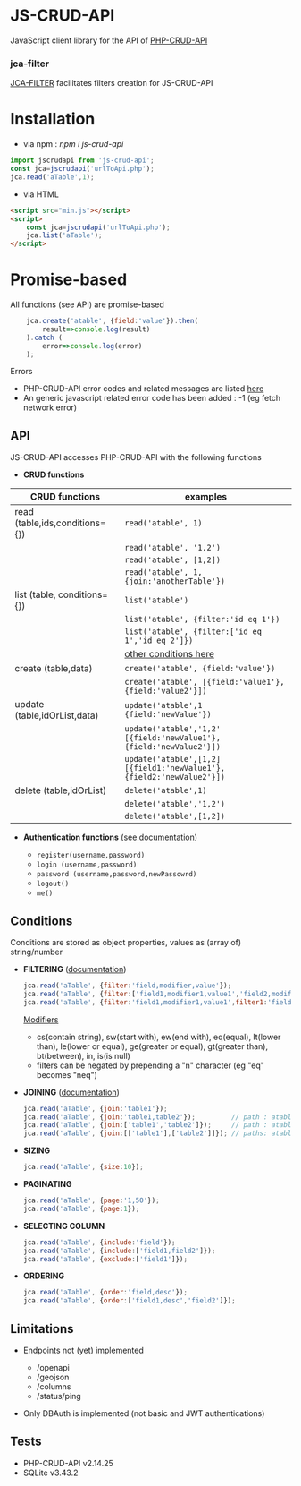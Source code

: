 # JS-CRUD-API

JavaScript client library for the API of [PHP-CRUD-API](https://github.com/mevdschee/php-crud-api)
### jca-filter
[JCA-FILTER](https://github.com/thipages/jca-filter)
 facilitates filters creation for JS-CRUD-API

# Installation
- via npm : _npm i js-crud-api_

```javascript
import jscrudapi from 'js-crud-api';
const jca=jscrudapi('urlToApi.php');
jca.read('aTable',1);
```
- via HTML
```html
<script src="min.js"></script>
<script>
    const jca=jscrudapi('urlToApi.php');
    jca.list('aTable');
</script>
```

# Promise-based
All functions (see API) are promise-based
```javascript
    jca.create('atable', {field:'value'}).then(
        result=>console.log(result)    
    ).catch (
        error=>console.log(error)
    );
```
Errors
- PHP-CRUD-API error codes and related messages are listed [here](https://github.com/mevdschee/php-crud-api#errors)
- An generic javascript related error code has been added : -1 (eg fetch network error)

## API

JS-CRUD-API accesses PHP-CRUD-API with the following functions

- **CRUD functions**

| CRUD functions                 | examples                       |
| ------------------------------ | ------------------------------ |
| read (table,ids,conditions={}) | ```read('atable', 1)```        |
|                                | ```read('atable', '1,2')```    |
|                                | ```read('atable', [1,2])```    |
|                                | ```read('atable', 1,{join:'anotherTable'})```    |
| list (table, conditions={})    | ```list('atable')```           |
|                                | ```list('atable', {filter:'id eq 1'})``` |
|                                | ```list('atable', {filter:['id eq 1','id eq 2']})``` |
|                                | [other conditions here](#conditions)
| create (table,data)            | ```create('atable', {field:'value'})```      |
|                                | ```create('atable', [{field:'value1'},{field:'value2'}])```      |
| update (table,idOrList,data)   | ```update('atable',1 {field:'newValue'})```      |
|                                | ```update('atable','1,2' [{field:'newValue1'},{field:'newValue2'}])```      |
|                                | ```update('atable',[1,2] [{field1:'newValue1'},{field2:'newValue2'}])```      |
| delete (table,idOrList)        | ```delete('atable',1)```      |
|                                | ```delete('atable','1,2')```  |
|                                | ```delete('atable',[1,2])```  |

- **Authentication functions** ([see documentation](https://github.com/mevdschee/php-crud-api#database-authentication))

  * ```register(username,password)```
  * ```login (username,password)```
  * ```password (username,password,newPassowrd)```
  * ```logout()```
  * ```me()```




## Conditions
Conditions are stored as object properties, values as (array of) string/number

- **FILTERING** ([documentation](https://github.com/mevdschee/php-crud-api#filters))
  ```javascript
  jca.read('aTable', {filter:'field,modifier,value'});
  jca.read('aTable', {filter:['field1,modifier1,value1','field2,modifier2,value2']}); // AND
  jca.read('aTable', {filter:'field1,modifier1,value1',filter1:'field2,modifier2,value2'}); // OR
  ```
  <ins>Modifiers</ins>
  * cs(contain string), sw(start with), ew(end with), eq(equal), lt(lower than), le(lower or equal), ge(greater or equal), gt(greater than), bt(between), in, is(is null)
  * filters can be negated by prepending a "n" character (eg "eq" becomes "neq")
  
- **JOINING** ([documentation](https://github.com/mevdschee/php-crud-api#joins))
    ```javascript
  jca.read('aTable', {join:'table1'});
  jca.read('aTable', {join:'table1,table2'});         // path : atable>table1>table2
  jca.read('aTable', {join:['table1','table2']});     // path : atable>table1>table2
  jca.read('aTable', {join:[['table1'],['table2']]}); // paths: atable>table1 and atable>table2
  ```

- **SIZING**
  ```javascript
  jca.read('aTable', {size:10});
  ```
- **PAGINATING**
  ```javascript
  jca.read('aTable', {page:'1,50'});
  jca.read('aTable', {page:1});
  ```
- **SELECTING COLUMN**
    ```javascript
  jca.read('aTable', {include:'field'});
  jca.read('aTable', {include:['field1,field2']});
  jca.read('aTable', {exclude:['field1']});
  ```
- **ORDERING**
  ```javascript
  jca.read('aTable', {order:'field,desc'});
  jca.read('aTable', {order:['field1,desc','field2']});
  ```

## Limitations

- Endpoints not (yet) implemented
  * /openapi
  * /geojson
  * /columns
  * /status/ping
  
- Only DBAuth is implemented (not basic and JWT authentications)

## Tests

- PHP-CRUD-API v2.14.25
- SQLite v3.43.2




